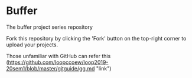# Buffer
The buffer project series repository

Fork this repository by clicking the 'Fork' button on the top-right corner to upload your projects.

Those unfamiliar with GitHub can refer this (https://github.com/loopccoew/loop2019-20sem1/blob/master/gitguide/gg.md "link")
